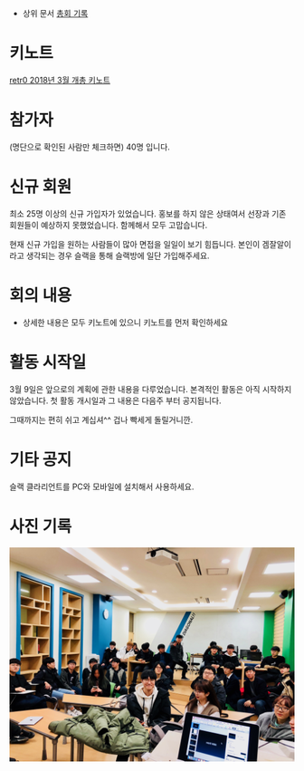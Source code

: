 <!-- TITLE: 2018 년 03 월 09 일 -->
<!-- SUBTITLE: 총회 내용 2018 년 03 월 09 일 -->

 * 상위 문서 [총회 기록](/총회-기록)


# 키노트
[retr0 2018년 3월 개총 키노트](/uploads/club-keynote/retr-0-2018-03.pdf "Retr 0 2018 03")

# 참가자
(명단으로 확인된 사람만 체크하면) 40명 입니다.
# 신규 회원
최소 25명 이상의 신규 가입자가 있었습니다.
홍보를 하지 않은 상태여서 선장과 기존 회원들이 예상하지 못했었습니다.
함께해서 모두 고맙습니다.


현재 신규 가입을 원하는 사람들이 많아 면접을 일일이 보기 힘듭니다.
본인이 겜잘알이라고 생각되는 경우 슬랙을 통해 슬랙방에 일단 가입해주세요.

# 회의 내용
 * 상세한 내용은 모두 키노트에 있으니 키노트를 먼저 확인하세요

# 활동 시작일
3월 9일은 앞으로의 계획에 관한 내용을 다루었습니다.
본격적인 활동은 아직 시작하지 않았습니다. 첫 활동 개시일과 그 내용은 다음주 부터 공지됩니다.

그때까지는 편히 쉬고 계십셔^^
겁나 빡세게 돌릴거니깐.

# 기타 공지
슬랙 클라리언트를 PC와 모바일에 설치해서 사용하세요.

# 사진 기록

![Img 0652](/uploads/img-0652.jpg "Img 0652")